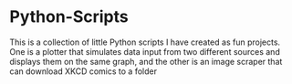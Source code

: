 # Python-Scripts
This is a collection of little Python scripts I have created as fun projects. One is a plotter that simulates data input from two different sources and displays them on the same graph, and the other is an image scraper that can download XKCD comics to a folder
